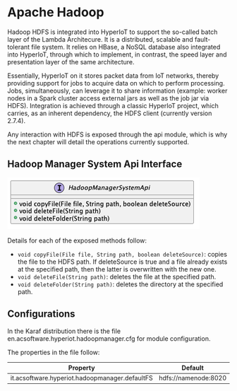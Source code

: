 # Apache Hadoop [](id=apache-hadoop)

Hadoop HDFS is integrated into HyperIoT to support the so-called batch layer of the Lambda Architecure. 
It is a distributed, scalable and fault-tolerant file system. 
It relies on HBase, a NoSQL database also integrated into HyperIoT, through which to implement, in contrast, the speed layer and presentation layer of the same architecture.

Essentially, HyperIoT on it stores packet data from IoT networks, thereby providing support for jobs to acquire data on which to perform processing. Jobs, simultaneously, can leverage it to share information (example: worker nodes in a Spark cluster access external jars as well as the job jar via HDFS).
Integration is achieved through a classic HyperIoT project, which carries, as an inherent dependency, the HDFS client (currently version 2.7.4).

Any interaction with HDFS is exposed through the api module, which is why the next chapter will detail the operations currently supported.

## Hadoop Manager System Api Interface

![Hadoop System Api Interface](../../images/hadoop-manager-system-api.png)

Details for each of the exposed methods follow:

* ```void copyFile(File file, String path, boolean deleteSource)```: copies the file to the HDFS path. If deleteSource is true and a file already exists at the specified path, then the latter is overwritten with the new one.
* ```void deleteFile(String path)```: deletes the file at the specified path.
* ```void deleteFolder(String path)```: deletes the directory at the specified path.

## Configurations

In the Karaf distribution there is the file en.acsoftware.hyperiot.hadoopmanager.cfg for module configuration.

The properties in the file follow:

| Property                                                 | Default | Description |
|----------------------------------------------------------|---------|-------------|
| it.acsoftware.hyperiot.hadoopmanager.defaultFS  | hdfs://namenode:8020      | HDFS URI